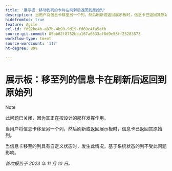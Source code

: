 ```yaml
---
title: '展示板：移动到列的卡片在刷新后返回到原始列'
description: 当用户将信息卡移至另一个列，然后刷新或返回展示板时，信息卡已返回其原始列。
hidefromtoc: true
feature: Agile
exl-id: fd92be4b-a87b-4b99-9d19-fd69c4fa5afb
source-git-commit: 85bb62f8752bba167a6633af8d9e58ff25283573
workflow-type: tm+mt
source-wordcount: '117'
ht-degree: 89%

---
```


# 展示板：移至列的信息卡在刷新后返回到原始列

>[!NOTE]
>
>此问题已关闭，因为其正在按设计的那样发挥作用。

当用户将信息卡移至另一个列，然后刷新或返回展示板时，信息卡已返回其原始列。

当信息卡移至的列具有自定义状态时，发生此情况。基于系统状态的列不受此问题影响。

_首次报告于 2023 年 11 月 10 日。_
